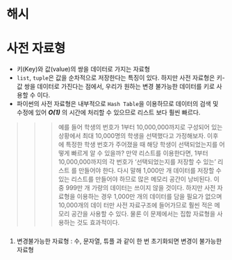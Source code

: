 # 해시

# 사전 자료형
- 키(Key)와 값(value)의 쌍을 데이터로 가지는 자료형
- `list`, `tuple`은 값을 순차적으로 저장한다는 특징이 있다. 하지만 사전 자료형은 키-값 쌍을 데이터로 가진다는 점에서, 우리가 원하는 변경 불가능한 데이터를 키로 사용할 수 이다.
- 파이썬의 사전 자료형은 내부적으로 `Hash Table`을 이용하므로 데이터의 검색 및 수정에 있어  **_O(1)_** 의 시간에 처리할 수 있으므로 리스트 보다 훨씬 빠르다.

>>> 예를 들어 학생의 번호가 1부터 10,000,000까지로 구성되어 있는 상황에서 최대 10,000명의 학생을 선택했다고 가정해보자. 이후 에 특정한 학생 번호가 주어졌을 때 해당 학생이 선택되었는지를 어떻게 빠르게 알 수 있을까? 만약 리스트를 이용한다면, 1부터 10,000,000까지의 각 번호가 ‘선택되었는지를 저장할 수 있는’ 리스트 를 만들어야 한다. 다시 말해 1,000만 개 데이터를 저장할 수 있는 리스트를 만들어야 하므로 많은 메모리 공간이 낭비된다. 이 중 999만 개 가량의 데이터는 쓰이지 않을 것이다. 하지만 사전 자료형을 이용하는 경우 1,000만 개의 데이터를 담을 필요가 없으며 10,000개의 데이 터만 사전 자료구조에 들어가므로 훨씬 적은 메모리 공간을 사용할 수 있다.
>>> 물론 이 문제에서는 집합 자료형을 사용하는 것도 효과적이다.

###
1. 변경불가능한 자료형 : 수, 문자열, 튜플 과 같이 한 번 초기화되면 변경이 불가능한 자료형